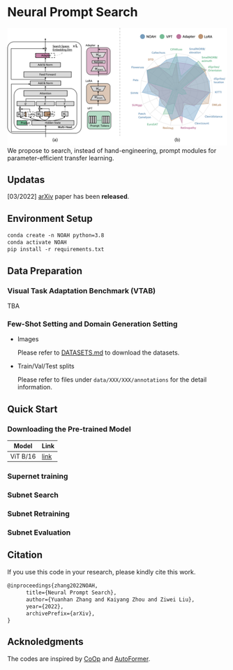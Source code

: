 # Neural Prompt Search
![fig1](figures/motivation.png)
We propose to search, instead of hand-engineering, prompt modules for parameter-efficient transfer learning.

## Updatas
[03/2022] [arXiv](https://github.com/Davidzhangyuanhan/NOAH) paper has been **released**.

## Environment Setup
```
conda create -n NOAH python=3.8
conda activate NOAH
pip install -r requirements.txt
```

## Data Preparation

### Visual Task Adaptation Benchmark (VTAB)
TBA

### Few-Shot Setting and Domain Generation Setting

- Images

    Please refer to [DATASETS.md](https://github.com/KaiyangZhou/CoOp/blob/main/DATASETS.md) to download the datasets.

- Train/Val/Test splits

    Please refer to files under `data/XXX/XXX/annotations` for the detail information.


## Quick Start
### Downloading the Pre-trained Model
| Model | Link |
|-------|------|
|ViT B/16 | [link](https://storage.googleapis.com/vit_models/imagenet21k/ViT-B_16.npz)|

### Supernet training

### Subnet Search

### Subnet Retraining

### Subnet Evaluation

## Citation
If you use this code in your research, please kindly cite this work.
```
@inproceedings{zhang2022NOAH,
      title={Neural Prompt Search}, 
      author={Yuanhan Zhang and Kaiyang Zhou and Ziwei Liu},
      year={2022},
      archivePrefix={arXiv},
}
```

## Acknoledgments
The codes are inspired by [CoOp](https://github.com/KaiyangZhou/CoOp) and [AutoFormer](https://github.com/microsoft/Cream/tree/main/AutoFormer).

